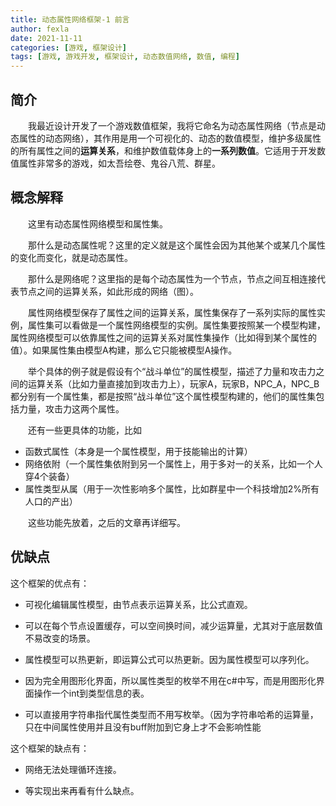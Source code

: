 ```yaml
---
title: 动态属性网络框架-1 前言
author: fexla
date: 2021-11-11
categories: [游戏, 框架设计]
tags: [游戏, 游戏开发, 框架设计, 动态数值网络, 数值, 编程]
---
```

## 简介

　　我最近设计开发了一个游戏数值框架，我将它命名为动态属性网络（节点是动态属性的动态网络），其作用是用一个可视化的、动态的数值模型，维护多级属性的所有属性之间的**运算关系**，和维护数值载体身上的**一系列数值**。它适用于开发数值属性非常多的游戏，如太吾绘卷、鬼谷八荒、群星。

## 概念解释

　　这里有动态属性网络模型和属性集。

　　那什么是动态属性呢？这里的定义就是这个属性会因为其他某个或某几个属性的变化而变化，就是动态属性。

　　那什么是网络呢？这里指的是每个动态属性为一个节点，节点之间互相连接代表节点之间的运算关系，如此形成的网络（图）。

　　属性网络模型保存了属性之间的运算关系，属性集保存了一系列实际的属性实例，属性集可以看做是一个属性网络模型的实例。属性集要按照某一个模型构建，属性网络模型可以依靠属性之间的运算关系对属性集操作（比如得到某个属性的值）。如果属性集由模型A构建，那么它只能被模型A操作。

　　举个具体的例子就是假设有个“战斗单位”的属性模型，描述了力量和攻击力之间的运算关系（比如力量直接加到攻击力上），玩家A，玩家B，NPC_A，NPC_B都分别有一个属性集，都是按照“战斗单位”这个属性模型构建的，他们的属性集包括力量，攻击力这两个属性。

　　还有一些更具体的功能，比如
- 函数式属性（本身是一个属性模型，用于技能输出的计算）
- 网络依附（一个属性集依附到另一个属性上，用于多对一的关系，比如一个人穿4个装备）
- 属性类型从属（用于一次性影响多个属性，比如群星中一个科技增加2%所有人口的产出）

　　这些功能先放着，之后的文章再详细写。

## 优缺点

这个框架的优点有：

- 可视化编辑属性模型，由节点表示运算关系，比公式直观。

- 可以在每个节点设置缓存，可以空间换时间，减少运算量，尤其对于底层数值不易改变的场景。

- 属性模型可以热更新，即运算公式可以热更新。因为属性模型可以序列化。

- 因为完全用图形化界面，所以属性类型的枚举不用在c#中写，而是用图形化界面操作一个int到类型信息的表。

- 可以直接用字符串指代属性类型而不用写枚举。（因为字符串哈希的运算量，只在中间属性使用并且没有buff附加到它身上才不会影响性能

这个框架的缺点有：

- 网络无法处理循环连接。

- 等实现出来再看有什么缺点。

